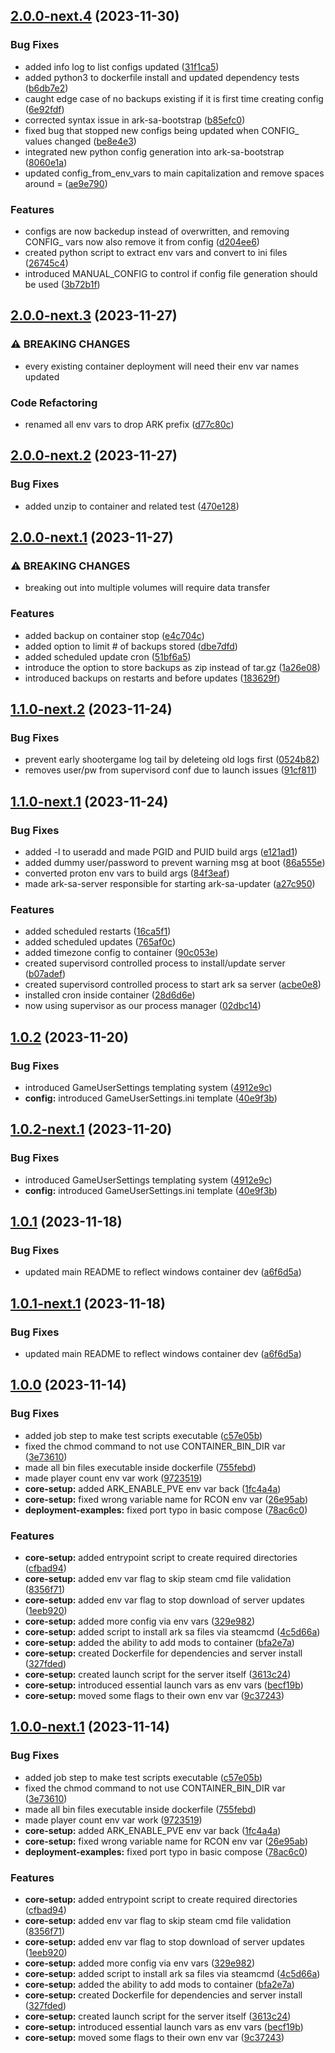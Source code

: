 ## [2.0.0-next.4](https://github.com/Johnny-Knighten/ark-sa-server/compare/2.0.0-next.3...2.0.0-next.4) (2023-11-30)


### Bug Fixes

* added info log to list configs updated ([31f1ca5](https://github.com/Johnny-Knighten/ark-sa-server/commit/31f1ca5f70bbfb1a633b70ca3f13aaa6d10e8d10))
* added python3 to dockerfile install and updated dependency tests ([b6db7e2](https://github.com/Johnny-Knighten/ark-sa-server/commit/b6db7e2e39f9bfa355eb36fab41f006880de2fdc))
* caught edge case of no backups existing if it is first time creating config ([6e92fdf](https://github.com/Johnny-Knighten/ark-sa-server/commit/6e92fdf9bc6f94dbe3c0149ed64a6e62b1db6a15))
* corrected syntax issue in ark-sa-bootstrap ([b85efc0](https://github.com/Johnny-Knighten/ark-sa-server/commit/b85efc0a5119cc5de30f04a1105891ad7850668f))
* fixed bug that stopped new configs being updated when CONFIG_ values changed ([be8e4e3](https://github.com/Johnny-Knighten/ark-sa-server/commit/be8e4e3614b7dfdaf518de16efd4c67c9dd2b6f6))
* integrated new python config generation into ark-sa-bootstrap ([8060e1a](https://github.com/Johnny-Knighten/ark-sa-server/commit/8060e1ae3f79017ced1c98f338bfb8193fb41c9a))
* updated config_from_env_vars to main capitalization and remove spaces around = ([ae9e790](https://github.com/Johnny-Knighten/ark-sa-server/commit/ae9e7901437d4738caddeea2513079a394e5b5fd))


### Features

* configs are now backedup instead of overwritten, and removing CONFIG_ vars now also remove it from config ([d204ee6](https://github.com/Johnny-Knighten/ark-sa-server/commit/d204ee633d9c7cdbcbbf3cd5a12ec4c839de992d))
* created python script to extract env vars and convert to ini files ([26745c4](https://github.com/Johnny-Knighten/ark-sa-server/commit/26745c4e4a61d5fb75c729673f47c8fe0eef888e))
* introduced MANUAL_CONFIG to control if config file generation should be used ([3b72b1f](https://github.com/Johnny-Knighten/ark-sa-server/commit/3b72b1f0bd935a370ab8d466f5705311c94d907f))

## [2.0.0-next.3](https://github.com/Johnny-Knighten/ark-sa-server/compare/2.0.0-next.2...2.0.0-next.3) (2023-11-27)


### ⚠ BREAKING CHANGES

* every existing container deployment will need their env var names updated

### Code Refactoring

* renamed all env vars to drop ARK prefix ([d77c80c](https://github.com/Johnny-Knighten/ark-sa-server/commit/d77c80ce2620ec2dbdb0224e97ab46ebf0e4be8b))

## [2.0.0-next.2](https://github.com/Johnny-Knighten/ark-sa-server/compare/2.0.0-next.1...2.0.0-next.2) (2023-11-27)


### Bug Fixes

* added unzip to container and related test ([470e128](https://github.com/Johnny-Knighten/ark-sa-server/commit/470e128cbccde16c5dfde081ee4c7396010616cb))

## [2.0.0-next.1](https://github.com/Johnny-Knighten/ark-sa-server/compare/1.1.0-next.2...2.0.0-next.1) (2023-11-27)


### ⚠ BREAKING CHANGES

* breaking out into multiple volumes will require data transfer

### Features

* added backup on container stop ([e4c704c](https://github.com/Johnny-Knighten/ark-sa-server/commit/e4c704c72f447678ef6891b8512d1c04d72f7abd))
* added option to limit # of backups stored ([dbe7dfd](https://github.com/Johnny-Knighten/ark-sa-server/commit/dbe7dfd1bbd80d7fa234b6f4feca446f141ed72a))
* added scheduled update cron ([51bf6a5](https://github.com/Johnny-Knighten/ark-sa-server/commit/51bf6a527f37d563ef15278e1b8ba70972be7135))
* introduce the option to store backups as zip instead of tar.gz ([1a26e08](https://github.com/Johnny-Knighten/ark-sa-server/commit/1a26e08f24e1c39987f780a40f4feaad76b3987b))
* introduced backups on restarts and before updates ([183629f](https://github.com/Johnny-Knighten/ark-sa-server/commit/183629f19a8ac466c3536b6050eae2bf0cc97bfe))

## [1.1.0-next.2](https://github.com/Johnny-Knighten/ark-sa-server/compare/1.1.0-next.1...1.1.0-next.2) (2023-11-24)


### Bug Fixes

* prevent early shootergame log tail by deleteing old logs first ([0524b82](https://github.com/Johnny-Knighten/ark-sa-server/commit/0524b8279f7434b9d7924c10337395321837c343))
* removes user/pw from supervisord conf due to launch issues ([91cf811](https://github.com/Johnny-Knighten/ark-sa-server/commit/91cf81191882de245ecaf4bd2f6f3535c38ce2fe))

## [1.1.0-next.1](https://github.com/Johnny-Knighten/ark-sa-server/compare/1.0.2...1.1.0-next.1) (2023-11-24)


### Bug Fixes

* added -l to useradd and made PGID and PUID build args ([e121ad1](https://github.com/Johnny-Knighten/ark-sa-server/commit/e121ad1cc76a9357a154a5c8a78d5fa1aef49392))
* added dummy user/password to prevent warning msg at boot ([86a555e](https://github.com/Johnny-Knighten/ark-sa-server/commit/86a555eded96fbd0d81e3fe4ea760c7e545a3edf))
* converted proton env vars to build args ([84f3eaf](https://github.com/Johnny-Knighten/ark-sa-server/commit/84f3eaf6049d385d0621a7b8b27cc426e8281ca4))
* made ark-sa-server responsible for starting ark-sa-updater ([a27c950](https://github.com/Johnny-Knighten/ark-sa-server/commit/a27c95090df20ebd23a768ea505550c1a22f79fc))


### Features

* added scheduled restarts ([16ca5f1](https://github.com/Johnny-Knighten/ark-sa-server/commit/16ca5f114fd238599cf0f1d47e78df3b236dfca2))
* added scheduled updates ([765af0c](https://github.com/Johnny-Knighten/ark-sa-server/commit/765af0c1c4adebce3cda5214a7e50fb1df258a32))
* added timezone config to container ([90c053e](https://github.com/Johnny-Knighten/ark-sa-server/commit/90c053e19325f510ef8c47fc8c99a9f29ecda85a))
* created supervisord controlled process to install/update server ([b07adef](https://github.com/Johnny-Knighten/ark-sa-server/commit/b07adef7898cc5097174d9142f589ac01038056a))
* created supervisord controlled process to start ark sa server ([acbe0e8](https://github.com/Johnny-Knighten/ark-sa-server/commit/acbe0e8825ad0472773ac787835915535455aa69))
* installed cron inside container ([28d6d6e](https://github.com/Johnny-Knighten/ark-sa-server/commit/28d6d6e37a5c3d2bd3ce1cb4b49197f2278ac5e7))
* now using supervisor as our process manager ([02dbc14](https://github.com/Johnny-Knighten/ark-sa-server/commit/02dbc1484bc76cbbfb9a222abf265b54b7443f61))

## [1.0.2](https://github.com/Johnny-Knighten/ark-sa-server/compare/1.0.1...1.0.2) (2023-11-20)


### Bug Fixes

* introduced GameUserSettings templating system ([4912e9c](https://github.com/Johnny-Knighten/ark-sa-server/commit/4912e9c0022d63ca8bd23592f3c598b4be1a08db))
* **config:** introduced GameUserSettings.ini template ([40e9f3b](https://github.com/Johnny-Knighten/ark-sa-server/commit/40e9f3bde4e758d5fd177a7426780930a66d985d))

## [1.0.2-next.1](https://github.com/Johnny-Knighten/ark-sa-server/compare/1.0.1...1.0.2-next.1) (2023-11-20)


### Bug Fixes

* introduced GameUserSettings templating system ([4912e9c](https://github.com/Johnny-Knighten/ark-sa-server/commit/4912e9c0022d63ca8bd23592f3c598b4be1a08db))
* **config:** introduced GameUserSettings.ini template ([40e9f3b](https://github.com/Johnny-Knighten/ark-sa-server/commit/40e9f3bde4e758d5fd177a7426780930a66d985d))

## [1.0.1](https://github.com/Johnny-Knighten/ark-sa-server/compare/1.0.0...1.0.1) (2023-11-18)


### Bug Fixes

* updated main README to reflect windows container dev ([a6f6d5a](https://github.com/Johnny-Knighten/ark-sa-server/commit/a6f6d5a03ceaf7cc8079d58d0f8644d8515de62f))

## [1.0.1-next.1](https://github.com/Johnny-Knighten/ark-sa-server/compare/1.0.0...1.0.1-next.1) (2023-11-18)


### Bug Fixes

* updated main README to reflect windows container dev ([a6f6d5a](https://github.com/Johnny-Knighten/ark-sa-server/commit/a6f6d5a03ceaf7cc8079d58d0f8644d8515de62f))

## [1.0.0](https://github.com/Johnny-Knighten/ark-sa-server/compare/...1.0.0) (2023-11-14)


### Bug Fixes

* added job step to make test scripts executable ([c57e05b](https://github.com/Johnny-Knighten/ark-sa-server/commit/c57e05b8a6dd58d57f8e5bf1bab5aff69d0827e4))
* fixed the chmod command to not use CONTAINER_BIN_DIR var ([3e73610](https://github.com/Johnny-Knighten/ark-sa-server/commit/3e73610fca53cf712a69a4aab8916f9d564c64ff))
* made all bin files executable inside dockerfile ([755febd](https://github.com/Johnny-Knighten/ark-sa-server/commit/755febd5c6db93f1979384869e0b088721831998))
* made player count env var work ([9723519](https://github.com/Johnny-Knighten/ark-sa-server/commit/9723519a3d692cad7b40f539a5ed521df7cd9538))
* **core-setup:** added ARK_ENABLE_PVE env var back ([1fc4a4a](https://github.com/Johnny-Knighten/ark-sa-server/commit/1fc4a4a3659277c9c07cf18e739e8341f9b56305))
* **core-setup:** fixed wrong variable name for RCON env var ([26e95ab](https://github.com/Johnny-Knighten/ark-sa-server/commit/26e95abc88c8aeb387b8be4ba4918f260d0af577))
* **deployment-examples:** fixed port typo in basic compose ([78ac6c0](https://github.com/Johnny-Knighten/ark-sa-server/commit/78ac6c0bb93ffbd3c9ed986be2db5bbfd3195a2d))


### Features

* **core-setup:** added entrypoint script to create required directories ([cfbad94](https://github.com/Johnny-Knighten/ark-sa-server/commit/cfbad942cbf4e4c0f5d373ae7f0b26121374c0d6))
* **core-setup:** added env var flag to skip steam cmd file validation ([8356f71](https://github.com/Johnny-Knighten/ark-sa-server/commit/8356f715d6a970813ad1243c9985bc7a262da4d8))
* **core-setup:** added env var flag to stop download of server updates ([1eeb920](https://github.com/Johnny-Knighten/ark-sa-server/commit/1eeb920c6ebee9c4939b52bc798db6b938fa906b))
* **core-setup:** added more config via env vars ([329e982](https://github.com/Johnny-Knighten/ark-sa-server/commit/329e9825c181c2b64f5fa36029695e2902a4ae47))
* **core-setup:** added script to install ark sa files via steamcmd ([4c5d66a](https://github.com/Johnny-Knighten/ark-sa-server/commit/4c5d66aa2a6710c7c51b6cb8d51cc8ed5409d803))
* **core-setup:** added the ability to add mods to container ([bfa2e7a](https://github.com/Johnny-Knighten/ark-sa-server/commit/bfa2e7ad7b9e81c29ff326b620adda334f5d2e84))
* **core-setup:** created Dockerfile for dependencies and server install ([327fded](https://github.com/Johnny-Knighten/ark-sa-server/commit/327fded783c918499e1d378f0e95070e3c17a3f5))
* **core-setup:** created launch script for the server itself ([3613c24](https://github.com/Johnny-Knighten/ark-sa-server/commit/3613c24469b2ffb5d96b4bc39a9a8dd9f7a29ecc))
* **core-setup:** introduced essential launch vars as env vars ([becf19b](https://github.com/Johnny-Knighten/ark-sa-server/commit/becf19b42cba252db59c81a8a2be521914a5d14c))
* **core-setup:** moved some flags to their own env var ([9c37243](https://github.com/Johnny-Knighten/ark-sa-server/commit/9c3724324267a141930de174b52c48d49e3ab27f))

## [1.0.0-next.1](https://github.com/Johnny-Knighten/ark-sa-server/compare/...1.0.0-next.1) (2023-11-14)


### Bug Fixes

* added job step to make test scripts executable ([c57e05b](https://github.com/Johnny-Knighten/ark-sa-server/commit/c57e05b8a6dd58d57f8e5bf1bab5aff69d0827e4))
* fixed the chmod command to not use CONTAINER_BIN_DIR var ([3e73610](https://github.com/Johnny-Knighten/ark-sa-server/commit/3e73610fca53cf712a69a4aab8916f9d564c64ff))
* made all bin files executable inside dockerfile ([755febd](https://github.com/Johnny-Knighten/ark-sa-server/commit/755febd5c6db93f1979384869e0b088721831998))
* made player count env var work ([9723519](https://github.com/Johnny-Knighten/ark-sa-server/commit/9723519a3d692cad7b40f539a5ed521df7cd9538))
* **core-setup:** added ARK_ENABLE_PVE env var back ([1fc4a4a](https://github.com/Johnny-Knighten/ark-sa-server/commit/1fc4a4a3659277c9c07cf18e739e8341f9b56305))
* **core-setup:** fixed wrong variable name for RCON env var ([26e95ab](https://github.com/Johnny-Knighten/ark-sa-server/commit/26e95abc88c8aeb387b8be4ba4918f260d0af577))
* **deployment-examples:** fixed port typo in basic compose ([78ac6c0](https://github.com/Johnny-Knighten/ark-sa-server/commit/78ac6c0bb93ffbd3c9ed986be2db5bbfd3195a2d))


### Features

* **core-setup:** added entrypoint script to create required directories ([cfbad94](https://github.com/Johnny-Knighten/ark-sa-server/commit/cfbad942cbf4e4c0f5d373ae7f0b26121374c0d6))
* **core-setup:** added env var flag to skip steam cmd file validation ([8356f71](https://github.com/Johnny-Knighten/ark-sa-server/commit/8356f715d6a970813ad1243c9985bc7a262da4d8))
* **core-setup:** added env var flag to stop download of server updates ([1eeb920](https://github.com/Johnny-Knighten/ark-sa-server/commit/1eeb920c6ebee9c4939b52bc798db6b938fa906b))
* **core-setup:** added more config via env vars ([329e982](https://github.com/Johnny-Knighten/ark-sa-server/commit/329e9825c181c2b64f5fa36029695e2902a4ae47))
* **core-setup:** added script to install ark sa files via steamcmd ([4c5d66a](https://github.com/Johnny-Knighten/ark-sa-server/commit/4c5d66aa2a6710c7c51b6cb8d51cc8ed5409d803))
* **core-setup:** added the ability to add mods to container ([bfa2e7a](https://github.com/Johnny-Knighten/ark-sa-server/commit/bfa2e7ad7b9e81c29ff326b620adda334f5d2e84))
* **core-setup:** created Dockerfile for dependencies and server install ([327fded](https://github.com/Johnny-Knighten/ark-sa-server/commit/327fded783c918499e1d378f0e95070e3c17a3f5))
* **core-setup:** created launch script for the server itself ([3613c24](https://github.com/Johnny-Knighten/ark-sa-server/commit/3613c24469b2ffb5d96b4bc39a9a8dd9f7a29ecc))
* **core-setup:** introduced essential launch vars as env vars ([becf19b](https://github.com/Johnny-Knighten/ark-sa-server/commit/becf19b42cba252db59c81a8a2be521914a5d14c))
* **core-setup:** moved some flags to their own env var ([9c37243](https://github.com/Johnny-Knighten/ark-sa-server/commit/9c3724324267a141930de174b52c48d49e3ab27f))
